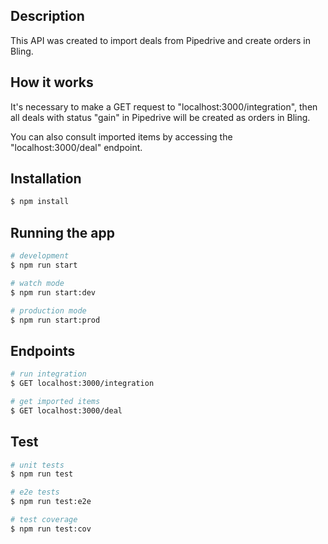 ## Description

This API was created to import deals from Pipedrive and create orders in Bling.

## How it works

It's necessary to make a GET request to "localhost:3000/integration", then all deals with status "gain" in Pipedrive will be created as orders in Bling.

You can also consult imported items by accessing the "localhost:3000/deal" endpoint.

## Installation

```bash
$ npm install
```

## Running the app

```bash
# development
$ npm run start

# watch mode
$ npm run start:dev

# production mode
$ npm run start:prod
```

## Endpoints

```bash
# run integration
$ GET localhost:3000/integration

# get imported items
$ GET localhost:3000/deal
```

## Test

```bash
# unit tests
$ npm run test

# e2e tests
$ npm run test:e2e

# test coverage
$ npm run test:cov
```
